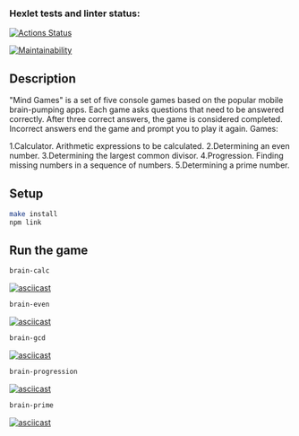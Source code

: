 ### Hexlet tests and linter status:
[![Actions Status](https://github.com/OstrovskyEvgeny/frontend-project-44/workflows/hexlet-check/badge.svg)](https://github.com/OstrovskyEvgeny/frontend-project-44/actions)

[![Maintainability](https://api.codeclimate.com/v1/badges/d3bc8f3eec6292482b69/maintainability)](https://codeclimate.com/github/OstrovskyEvgeny/frontend-project-44/maintainability)

## Description
"Mind Games" is a set of five console games based on the popular mobile brain-pumping apps. Each game asks questions that need to be answered correctly. After three correct answers, the game is considered completed. Incorrect answers end the game and prompt you to play it again. Games:

1.Calculator. Arithmetic expressions to be calculated.
2.Determining an even number.
3.Determining the largest common divisor.
4.Progression. Finding missing numbers in a sequence of numbers.
5.Determining a prime number.

## Setup

```bash
make install
npm link
```

## Run the game

```bash
brain-calc
```
[![asciicast](https://asciinema.org/a/9jeeck7L3YDbt6rN0Sz1uqwRu.svg)](https://asciinema.org/a/9jeeck7L3YDbt6rN0Sz1uqwRu)

```bash
brain-even
```
[![asciicast](https://asciinema.org/a/HuF5pY1sBnqmtDb1V9Dl5yyrB.svg)](https://asciinema.org/a/HuF5pY1sBnqmtDb1V9Dl5yyrB)

```bash
brain-gcd
```
[![asciicast](https://asciinema.org/a/DbcQwRjYpQRzjeitdZWmkCsMH.svg)](https://asciinema.org/a/DbcQwRjYpQRzjeitdZWmkCsMH)

```bash
brain-progression
```
[![asciicast](https://asciinema.org/a/MZkOupLhT55ZAmGK97IRRo3j5.svg)](https://asciinema.org/a/MZkOupLhT55ZAmGK97IRRo3j5)

```bash
brain-prime
```
[![asciicast](https://asciinema.org/a/EAx8rN1TW4LvCyzTRQd3qJY7j.svg)](https://asciinema.org/a/EAx8rN1TW4LvCyzTRQd3qJY7j)